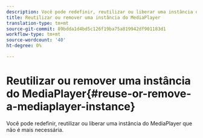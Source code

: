 ```yaml
---
description: Você pode redefinir, reutilizar ou liberar uma instância do MediaPlayer que não é mais necessária.
title: Reutilizar ou remover uma instância do MediaPlayer
translation-type: tm+mt
source-git-commit: 89bdda1d4bd5c126f19ba75a819942df901183d1
workflow-type: tm+mt
source-wordcount: '40'
ht-degree: 0%

---
```



# Reutilizar ou remover uma instância do MediaPlayer{#reuse-or-remove-a-mediaplayer-instance}

Você pode redefinir, reutilizar ou liberar uma instância do MediaPlayer que não é mais necessária.

